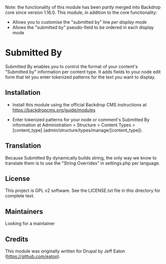 Note: the functionality of this module has been _partly_ merged into Backdrop
core since version 1.16.0. This module, in addition to the core functionality:
- Allows you to customise the "submitted by" line _per display mode_
- Allows the "submitted by" pseudo-field to be ordered in each display mode

Submitted By
============

Submitted By enables you to control the format of your content's "Submitted by"
information per content type. It adds fields to your node edit form that let you
enter tokenized patterns for the text you want to display.

Installation
------------

- Install this module using the official Backdrop CMS instructions at
  https://backdropcms.org/guide/modules

- Enter tokenized patterns for your node or comment's Submitted By information
  at Administration > Structure > Content Types > [content_type]
  (admin/structure/types/manage/[content_type]).

Translation
-----------

Because Submitted By dynamically builds string, the only way we know to translate them is to use the "String Overrides" in settings.php per language.

License
-------

This project is GPL v2 software. See the LICENSE.txt file in this directory for
complete text.

Maintainers
-------------------

Looking for a maintainer

Credits
-------

This module was originally written for Drupal by Jeff Eaton
(https://github.com/eaton).


